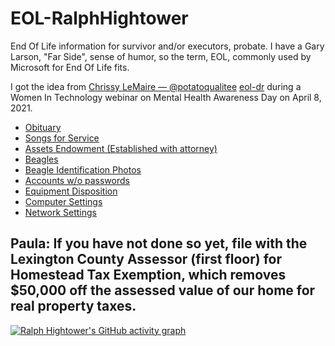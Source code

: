 # EOL-RalphHightower
End Of Life information for survivor and/or executors, probate. I have a Gary Larson, "Far Side", sense of humor, so the term, EOL, commonly used by Microsoft for End Of Life fits.

I got the idea from [Chrissy LeMaire — @potatoqualitee](https://github.com/potatoqualitee) [eol-dr](https://github.com/potatoqualitee/eol-dr) during a Women In Technology webinar on Mental Health Awareness Day on April 8, 2021.
- [Obituary](Obituary.md)
- [Songs for Service](SongsForService.md)
- [Assets Endowment (Established with attorney)](Assets.md)
- [Beagles](Beagles.md)
- [Beagle Identification Photos](BeagleIdentificationPhotos.md)
- [Accounts w/o passwords](Accounts.md)
- [Equipment Disposition](EquipmentDisposition.md)
- [Computer Settings](ComputerSettings.md)
- [Network Settings](NetworkSettings.md)

## Paula: If you have not done so yet, file with the Lexington County Assessor (first floor) for Homestead Tax Exemption, which removes $50,000 off the assessed value of our home for real property taxes.
[![Ralph Hightower's GitHub activity graph](https://activity-graph.herokuapp.com/graph?username=RalphHightower&theme=react&days=365&repo=EOL-RalphHightower)](https://github.com/RalphHightower/EOL-RalphHightower/github-readme-activity-graph)
